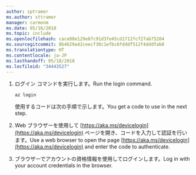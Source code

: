 ```yaml
---
author: sptramer
ms.author: sttramer
manager: carmonm
ms.date: 05/16/2018
ms.topic: include
ms.openlocfilehash: cace08e129e67c91d3fe45cd1712fcf27ab75204
ms.sourcegitcommit: 8b4629a42ceecf30c1efbc6fdddf512f4dddfab0
ms.translationtype: HT
ms.contentlocale: ja-JP
ms.lasthandoff: 05/18/2018
ms.locfileid: "34443527"
---
```

1. <span data-ttu-id="97741-101">ログイン コマンドを実行します。</span><span class="sxs-lookup"><span data-stu-id="97741-101">Run the login command.</span></span>

    ```azurecli-interactive
    az login
    ```

   <span data-ttu-id="97741-102">使用するコードは次の手順で示します。</span><span class="sxs-lookup"><span data-stu-id="97741-102">You get a code to use in the next step.</span></span>

2. <span data-ttu-id="97741-103">Web ブラウザーを使用して [https://aka.ms/devicelogin](https://aka.ms/devicelogin) ページを開き、コードを入力して認証を行います。</span><span class="sxs-lookup"><span data-stu-id="97741-103">Use a web browser to open the page [https://aka.ms/devicelogin](https://aka.ms/devicelogin) and enter the code to authenticate.</span></span>

3. <span data-ttu-id="97741-104">ブラウザーでアカウントの資格情報を使用してログインします。</span><span class="sxs-lookup"><span data-stu-id="97741-104">Log in with your account credentials in the browser.</span></span>